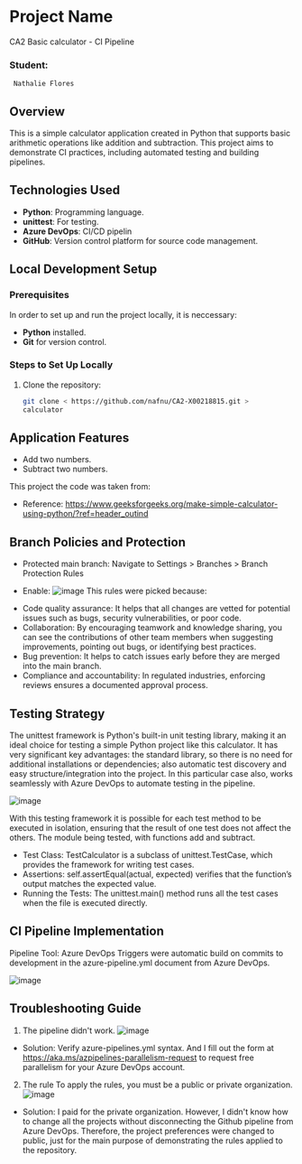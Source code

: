 # Project Name 
CA2 Basic calculator - CI Pipeline
 ### Student:
     Nathalie Flores  

## Overview
This is a simple calculator application created in Python that supports basic arithmetic operations like addition and subtraction. This project aims to demonstrate CI practices, including automated testing and building pipelines.

## Technologies Used
- **Python**: Programming language.
- **unittest**: For testing.
- **Azure DevOps**: CI/CD pipelin
- **GitHub**: Version control platform for source code management.

## Local Development Setup

### Prerequisites
In order to set up and run the project locally, it is neccessary:
- **Python** installed.
- **Git** for version control.

### Steps to Set Up Locally
1. Clone the repository:
   ```bash
   git clone < https://github.com/nafnu/CA2-X00218815.git >
   calculator

## Application Features
- Add two numbers.
- Subtract two numbers.

This project the code was taken from:
- Reference: https://www.geeksforgeeks.org/make-simple-calculator-using-python/?ref=header_outind

## Branch Policies and Protection
- Protected main branch:
Navigate to Settings > Branches > Branch Protection Rules

- Enable:
![image](https://github.com/user-attachments/assets/bd3c3d12-6d88-4661-b6f0-ee1dd6f36296)
This rules were picked because: 
* Code quality assurance: It helps that all changes are vetted for potential issues such as bugs, security vulnerabilities, or poor code.
* Collaboration: By encouraging teamwork and knowledge sharing, you can see the contributions of other team members when suggesting improvements, pointing out bugs, or identifying best practices.
* Bug prevention: It helps to catch issues early before they are merged into the main branch.
* Compliance and accountability: In regulated industries, enforcing reviews ensures a documented approval process.

## Testing Strategy
The unittest framework is Python's built-in unit testing library, making it an ideal choice for testing a simple Python project like this calculator. It has very significant key advantages: the standard library, so there is no need for additional installations or dependencies; also automatic test discovery and easy structure/integration into the project. In this particular case also, works seamlessly with Azure DevOps to automate testing in the pipeline.

![image](https://github.com/user-attachments/assets/67060569-387c-4417-bd11-2ab3a5edc424)

With this testing framework it is possible for each test method to be executed in isolation, ensuring that the result of one test does not affect the others. The module being tested, with functions add and subtract.

- Test Class: TestCalculator is a subclass of unittest.TestCase, which provides the framework for writing test cases.
- Assertions: self.assertEqual(actual, expected) verifies that the function’s output matches the expected value.
- Running the Tests: The unittest.main() method runs all the test cases when the file is executed directly.


## CI Pipeline Implementation
Pipeline Tool: Azure DevOps
Triggers were automatic build on commits to development in the azure-pipeline.yml document from Azure DevOps. 

![image](https://github.com/user-attachments/assets/b0d1a671-b318-426b-9b28-b06c8d0d08bb)


## Troubleshooting Guide 
1. The pipeline didn't work.
![image](https://github.com/user-attachments/assets/c9d11c54-ac2f-4904-905a-83b269611025)
- Solution: Verify azure-pipelines.yml syntax. And I fill out the form at https://aka.ms/azpipelines-parallelism-request to request free parallelism for your Azure DevOps account.

2. The rule
To apply the rules, you must be a public or private organization.
![image](https://github.com/user-attachments/assets/1aeeb4a6-9810-47ef-8f74-b5a95ea3c2cd)
- Solution: I paid for the private organization. However, I didn't know how to change all the projects without disconnecting the Github pipeline from Azure DevOps. Therefore, the project preferences were changed to public, just for the main purpose of demonstrating the rules applied to the repository. 